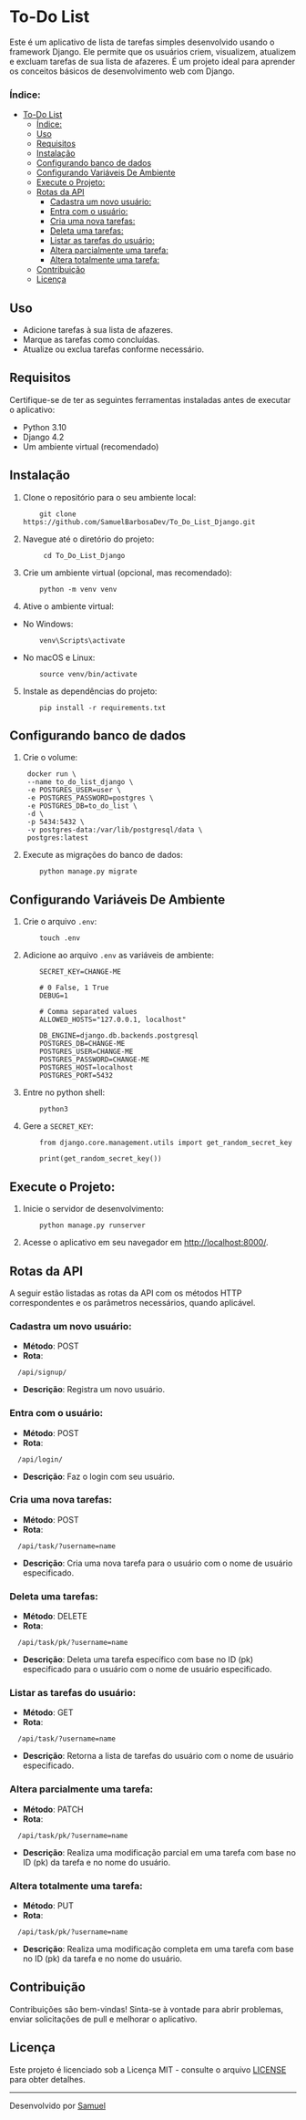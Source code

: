 # To-Do List

Este é um aplicativo de lista de tarefas simples desenvolvido usando o framework Django. Ele permite que os usuários criem, visualizem, atualizem e excluam tarefas de sua lista de afazeres. É um projeto ideal para aprender os conceitos básicos de desenvolvimento web com Django.

### Índice:
- [To-Do List](#to-do-list)
    - [Índice:](#índice)
  - [Uso](#uso)
  - [Requisitos](#requisitos)
  - [Instalação](#instalação)
  - [Configurando banco de dados](#configurando-banco-de-dados)
  - [Configurando Variáveis De Ambiente](#configurando-variáveis-de-ambiente)
  - [Execute o Projeto:](#execute-o-projeto)
  - [Rotas da API](#rotas-da-api)
    - [Cadastra um novo usuário:](#cadastra-um-novo-usuário)
    - [Entra com o usuário:](#entra-com-o-usuário)
    - [Cria uma nova tarefas:](#cria-uma-nova-tarefas)
    - [Deleta uma tarefas:](#deleta-uma-tarefas)
    - [Listar as tarefas do usuário:](#listar-as-tarefas-do-usuário)
    - [Altera parcialmente uma tarefa:](#altera-parcialmente-uma-tarefa)
    - [Altera totalmente uma tarefa:](#altera-totalmente-uma-tarefa)
  - [Contribuição](#contribuição)
  - [Licença](#licença)

## Uso

- Adicione tarefas à sua lista de afazeres.
- Marque as tarefas como concluídas.
- Atualize ou exclua tarefas conforme necessário.

## Requisitos

Certifique-se de ter as seguintes ferramentas instaladas antes de executar o aplicativo:

- Python 3.10
- Django 4.2
- Um ambiente virtual (recomendado)

## Instalação

1. Clone o repositório para o seu ambiente local:
    ```shell
        git clone https://github.com/SamuelBarbosaDev/To_Do_List_Django.git
    ```
2. Navegue até o diretório do projeto:
   ```shell
        cd To_Do_List_Django
   ```

3. Crie um ambiente virtual (opcional, mas recomendado):

    ```shell
        python -m venv venv
    ```

4. Ative o ambiente virtual:

- No Windows:

    ```shell
        venv\Scripts\activate
    ```

- No macOS e Linux:

    ```shell
        source venv/bin/activate
    ```

5. Instale as dependências do projeto:

    ```shell
        pip install -r requirements.txt
    ```

## Configurando banco de dados
1. Crie o volume:

   ```shell
    docker run \
    --name to_do_list_django \
    -e POSTGRES_USER=user \
    -e POSTGRES_PASSWORD=postgres \
    -e POSTGRES_DB=to_do_list \
    -d \
    -p 5434:5432 \
    -v postgres-data:/var/lib/postgresql/data \
    postgres:latest
   ```

2. Execute as migrações do banco de dados:

    ```shell
        python manage.py migrate
    ```

## Configurando Variáveis De Ambiente

1. Crie o arquivo `.env`:
    ```shell
        touch .env
    ```
2. Adicione ao arquivo `.env` as variáveis de ambiente:
    ```shell
        SECRET_KEY=CHANGE-ME

        # 0 False, 1 True
        DEBUG=1

        # Comma separated values
        ALLOWED_HOSTS="127.0.0.1, localhost"

        DB_ENGINE=django.db.backends.postgresql
        POSTGRES_DB=CHANGE-ME
        POSTGRES_USER=CHANGE-ME
        POSTGRES_PASSWORD=CHANGE-ME
        POSTGRES_HOST=localhost
        POSTGRES_PORT=5432
    ```

3. Entre no python shell:
    ```shell
        python3
    ```

4. Gere a `SECRET_KEY`:
    ```shell
        from django.core.management.utils import get_random_secret_key

        print(get_random_secret_key())
    ```


## Execute o Projeto:
1. Inicie o servidor de desenvolvimento:

    ```shell
        python manage.py runserver
    ```

2.  Acesse o aplicativo em seu navegador em [http://localhost:8000/](http://localhost:8000/).

## Rotas da API
A seguir estão listadas as rotas da API com os métodos HTTP correspondentes e os parâmetros necessários, quando aplicável.

### Cadastra um novo usuário:
- **Método**: POST
- **Rota**: 
```url
  /api/signup/
```
- **Descrição**: Registra um novo usuário.

### Entra com o usuário:
- **Método**: POST
- **Rota**: 
```url
  /api/login/
```
- **Descrição**: Faz o login com seu usuário.

### Cria uma nova tarefas:
- **Método**: POST
- **Rota**: 
```url
  /api/task/?username=name
```
- **Descrição**: Cria uma nova tarefa para o usuário com o nome de usuário especificado.

### Deleta uma tarefas:
- **Método**: DELETE
- **Rota**: 
```url
  /api/task/pk/?username=name
```
- **Descrição**: Deleta uma tarefa específico com base no ID (pk) especificado para o usuário com o nome de usuário especificado.

### Listar as tarefas do usuário:

- **Método**: GET
- **Rota**: 
```url
  /api/task/?username=name
```
- **Descrição**: Retorna a lista de tarefas do usuário com o nome de usuário especificado.

### Altera parcialmente uma tarefa:

- **Método**: PATCH
- **Rota**:
```url
  /api/task/pk/?username=name
```
- **Descrição**: Realiza uma modificação parcial em uma tarefa com base no ID (pk) da tarefa e no nome do usuário.

### Altera totalmente uma tarefa:

- **Método**: PUT
- **Rota**:
```url
  /api/task/pk/?username=name
```
- **Descrição**: Realiza uma modificação completa em uma tarefa com base no ID (pk) da tarefa e no nome do usuário.

## Contribuição

Contribuições são bem-vindas! Sinta-se à vontade para abrir problemas, enviar solicitações de pull e melhorar o aplicativo.

## Licença

Este projeto é licenciado sob a Licença MIT - consulte o arquivo [LICENSE](LICENSE) para obter detalhes.

---

Desenvolvido por [Samuel](https://github.com/SamuelBarbosaDev)

